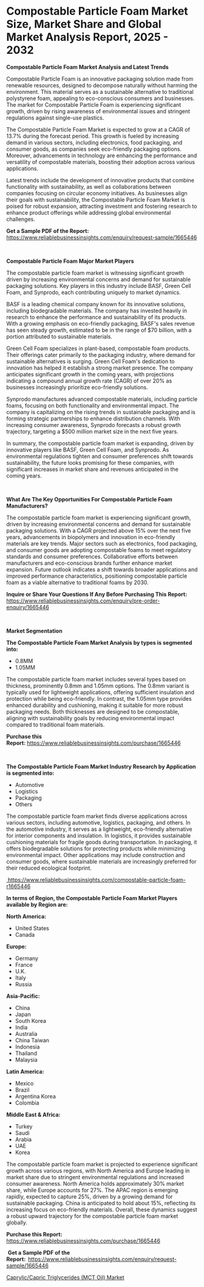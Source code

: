 <p><h1>Compostable Particle Foam Market Size, Market Share and Global Market Analysis Report, 2025 - 2032</h1></p><p><strong>Compostable Particle Foam Market Analysis and Latest Trends</strong></p>
<p><p>Compostable Particle Foam is an innovative packaging solution made from renewable resources, designed to decompose naturally without harming the environment. This material serves as a sustainable alternative to traditional polystyrene foam, appealing to eco-conscious consumers and businesses. The market for Compostable Particle Foam is experiencing significant growth, driven by rising awareness of environmental issues and stringent regulations against single-use plastics.</p><p>The Compostable Particle Foam Market is expected to grow at a CAGR of 13.7% during the forecast period. This growth is fueled by increasing demand in various sectors, including electronics, food packaging, and consumer goods, as companies seek eco-friendly packaging options. Moreover, advancements in technology are enhancing the performance and versatility of compostable materials, boosting their adoption across various applications.</p><p>Latest trends include the development of innovative products that combine functionality with sustainability, as well as collaborations between companies focusing on circular economy initiatives. As businesses align their goals with sustainability, the Compostable Particle Foam Market is poised for robust expansion, attracting investment and fostering research to enhance product offerings while addressing global environmental challenges.</p></p>
<p><strong>Get a Sample PDF of the Report:&nbsp;</strong> <a href="https://www.reliablebusinessinsights.com/enquiry/request-sample/1665446?utm_campaign=97&utm_medium=2&utm_source=Github&utm_content=ia&utm_term=02022025&utm_id=compostable-particle-foam">https://www.reliablebusinessinsights.com/enquiry/request-sample/1665446</a></p>
<p>&nbsp;</p>
<p><strong>Compostable Particle Foam Major Market Players</strong></p>
<p><p>The compostable particle foam market is witnessing significant growth driven by increasing environmental concerns and demand for sustainable packaging solutions. Key players in this industry include BASF, Green Cell Foam, and Synprodo, each contributing uniquely to market dynamics.</p><p>BASF is a leading chemical company known for its innovative solutions, including biodegradable materials. The company has invested heavily in research to enhance the performance and sustainability of its products. With a growing emphasis on eco-friendly packaging, BASF's sales revenue has seen steady growth, estimated to be in the range of $70 billion, with a portion attributed to sustainable materials.</p><p>Green Cell Foam specializes in plant-based, compostable foam products. Their offerings cater primarily to the packaging industry, where demand for sustainable alternatives is surging. Green Cell Foam's dedication to innovation has helped it establish a strong market presence. The company anticipates significant growth in the coming years, with projections indicating a compound annual growth rate (CAGR) of over 20% as businesses increasingly prioritize eco-friendly solutions.</p><p>Synprodo manufactures advanced compostable materials, including particle foams, focusing on both functionality and environmental impact. The company is capitalizing on the rising trends in sustainable packaging and is forming strategic partnerships to enhance distribution channels. With increasing consumer awareness, Synprodo forecasts a robust growth trajectory, targeting a $500 million market size in the next five years.</p><p>In summary, the compostable particle foam market is expanding, driven by innovative players like BASF, Green Cell Foam, and Synprodo. As environmental regulations tighten and consumer preferences shift towards sustainability, the future looks promising for these companies, with significant increases in market share and revenues anticipated in the coming years.</p></p>
<p>&nbsp;</p>
<p><strong>What Are The Key Opportunities For Compostable Particle Foam Manufacturers?</strong></p>
<p><p>The compostable particle foam market is experiencing significant growth, driven by increasing environmental concerns and demand for sustainable packaging solutions. With a CAGR projected above 15% over the next five years, advancements in biopolymers and innovation in eco-friendly materials are key trends. Major sectors such as electronics, food packaging, and consumer goods are adopting compostable foams to meet regulatory standards and consumer preferences. Collaborative efforts between manufacturers and eco-conscious brands further enhance market expansion. Future outlook indicates a shift towards broader applications and improved performance characteristics, positioning compostable particle foam as a viable alternative to traditional foams by 2030.</p></p>
<p><strong>Inquire or Share Your Questions If Any Before Purchasing This Report:</strong> <a href="https://www.reliablebusinessinsights.com/enquiry/pre-order-enquiry/1665446?utm_campaign=97&utm_medium=2&utm_source=Github&utm_content=ia&utm_term=02022025&utm_id=compostable-particle-foam">https://www.reliablebusinessinsights.com/enquiry/pre-order-enquiry/1665446</a></p>
<p>&nbsp;</p>
<p><strong>Market Segmentation</strong></p>
<p><strong>The Compostable Particle Foam Market Analysis by types is segmented into:</strong></p>
<p><ul><li>0.8MM</li><li>1.05MM</li></ul></p>
<p><p>The compostable particle foam market includes several types based on thickness, prominently 0.8mm and 1.05mm options. The 0.8mm variant is typically used for lightweight applications, offering sufficient insulation and protection while being eco-friendly. In contrast, the 1.05mm type provides enhanced durability and cushioning, making it suitable for more robust packaging needs. Both thicknesses are designed to be compostable, aligning with sustainability goals by reducing environmental impact compared to traditional foam materials.</p></p>
<p><strong>Purchase this Report:&nbsp;</strong><a href="https://www.reliablebusinessinsights.com/purchase/1665446?utm_campaign=97&utm_medium=2&utm_source=Github&utm_content=ia&utm_term=02022025&utm_id=compostable-particle-foam">https://www.reliablebusinessinsights.com/purchase/1665446</a></p>
<p>&nbsp;</p>
<p><strong>The Compostable Particle Foam Market Industry Research by Application is segmented into:</strong></p>
<p><ul><li>Automotive</li><li>Logistics</li><li>Packaging</li><li>Others</li></ul></p>
<p><p>The compostable particle foam market finds diverse applications across various sectors, including automotive, logistics, packaging, and others. In the automotive industry, it serves as a lightweight, eco-friendly alternative for interior components and insulation. In logistics, it provides sustainable cushioning materials for fragile goods during transportation. In packaging, it offers biodegradable solutions for protecting products while minimizing environmental impact. Other applications may include construction and consumer goods, where sustainable materials are increasingly preferred for their reduced ecological footprint.</p></p>
<p><a href="https://www.reliablebusinessinsights.com/compostable-particle-foam-r1665446?utm_campaign=97&utm_medium=2&utm_source=Github&utm_content=ia&utm_term=02022025&utm_id=compostable-particle-foam">&nbsp;https://www.reliablebusinessinsights.com/compostable-particle-foam-r1665446</a></p>
<p><strong>In terms of Region, the Compostable Particle Foam Market Players available by Region are:</strong></p>
<p>
    <p> <strong> North America: </strong>
        <ul>
            <li>United States</li>
            <li>Canada</li>
        </ul>
        </p> 
    <p> <strong> Europe: </strong>
        <ul>
            <li>Germany</li>
            <li>France</li>
            <li>U.K.</li>
            <li>Italy</li>
            <li>Russia</li>
        </ul>
        </p> 
    <p> <strong> Asia-Pacific: </strong>
        <ul>
            <li>China</li>
            <li>Japan</li>
            <li>South Korea</li>
            <li>India</li>
            <li>Australia</li>
            <li>China Taiwan</li>
            <li>Indonesia</li>
            <li>Thailand</li>
            <li>Malaysia</li>
        </ul>
        </p> 
    <p> <strong> Latin America: </strong>
        <ul>
            <li>Mexico</li>
            <li>Brazil</li>
            <li>Argentina Korea</li>
            <li>Colombia</li>
        </ul>
        </p> 
    <p> <strong> Middle East & Africa: </strong>
        <ul>
            <li>Turkey</li>
            <li>Saudi</li>
            <li>Arabia</li>
            <li>UAE</li>
            <li>Korea</li>
        </ul>
    </p>
    </p>
<p><p>The compostable particle foam market is projected to experience significant growth across various regions, with North America and Europe leading in market share due to stringent environmental regulations and increased consumer awareness. North America holds approximately 30% market share, while Europe accounts for 27%. The APAC region is emerging rapidly, expected to capture 25%, driven by a growing demand for sustainable packaging. China is anticipated to hold about 15%, reflecting its increasing focus on eco-friendly materials. Overall, these dynamics suggest a robust upward trajectory for the compostable particle foam market globally.</p></p>
<p><strong>Purchase this Report: </strong><a href="https://www.reliablebusinessinsights.com/purchase/1665446?utm_campaign=97&utm_medium=2&utm_source=Github&utm_content=ia&utm_term=02022025&utm_id=compostable-particle-foam">https://www.reliablebusinessinsights.com/purchase/1665446</a></p>
<p>&nbsp;<strong>Get a Sample PDF of the Report:&nbsp;&nbsp;</strong><a href="https://www.reliablebusinessinsights.com/enquiry/request-sample/1665446?utm_campaign=97&utm_medium=2&utm_source=Github&utm_content=ia&utm_term=02022025&utm_id=compostable-particle-foam">https://www.reliablebusinessinsights.com/enquiry/request-sample/1665446</a></p>
<p><strong></strong></p>
<p><p><a href="https://github.com/daphnyvashdi/Market-Research-Report-List-1/blob/main/capryliccapric-triglycerides-mct-oil-market.md?utm_campaign=97&utm_medium=2&utm_source=Github&utm_content=ia&utm_term=02022025&utm_id=compostable-particle-foam">Caprylic/Capric Triglycerides (MCT Oil) Market</a></p></p>